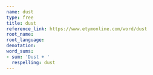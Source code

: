 ```yaml
---
name: dust
type: free
title: dust
reference_link: https://www.etymonline.com/word/dust
root_name: 
root_language: 
denotation: 
word_sums:
- sum: 'Dust + '
  respelling: dust
---
```

